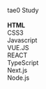 tae0 Study
 <br> <br>
<strong>HTML</strong> <br>
CSS3 <br>
Javascript <br>
VUE.JS <br>
REACT <br>
TypeScript <br>
Next.js <br>
Node.js <br>
